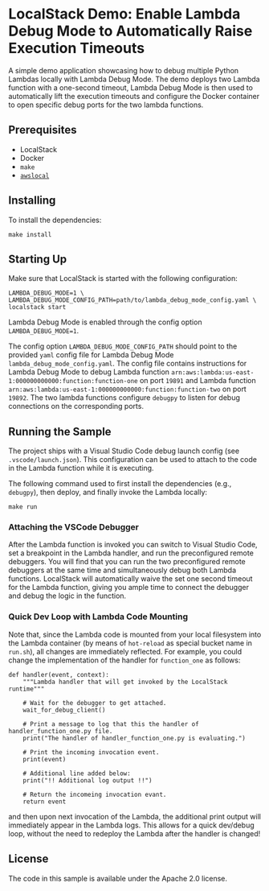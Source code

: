 # LocalStack Demo: Enable Lambda Debug Mode to Automatically Raise Execution Timeouts

A simple demo application showcasing how to debug multiple Python Lambdas locally with Lambda Debug Mode.
The demo deploys two Lambda function with a one-second timeout, Lambda Debug Mode is then used to automatically lift the execution timeouts
and configure the Docker container to open specific debug ports for the two lambda functions.

## Prerequisites

* LocalStack
* Docker
* `make`
* [`awslocal`](https://github.com/localstack/awscli-local)

## Installing

To install the dependencies:
```
make install
```

## Starting Up

Make sure that LocalStack is started with the following configuration:
```
LAMBDA_DEBUG_MODE=1 \
LAMBDA_DEBUG_MODE_CONFIG_PATH=path/to/lambda_debug_mode_config.yaml \
localstack start
```

Lambda Debug Mode is enabled through the config option `LAMBDA_DEBUG_MODE=1`.

The config option `LAMBDA_DEBUG_MODE_CONFIG_PATH` should point to the provided `yaml` config file for Lambda Debug Mode `lambda_debug_mode_config.yaml`.
The config file contains instructions for Lambda Debug Mode to debug
Lambda function `arn:aws:lambda:us-east-1:000000000000:function:function-one` on port `19891` and
Lambda function `arn:aws:lambda:us-east-1:000000000000:function:function-two` on port `19892`.
The two lambda functions configure `debugpy` to listen for debug connections on the corresponding ports.


## Running the Sample

The project ships with a Visual Studio Code debug launch config (see `.vscode/launch.json`). This configuration can be used to attach to the code in the Lambda function while it is executing.

The following command used to first install the dependencies (e.g., `debugpy`), then deploy, and finally invoke the Lambda locally:

```
make run
```

### Attaching the VSCode Debugger

After the Lambda function is invoked you can switch to Visual Studio Code, set a breakpoint in the Lambda handler, and run the preconfigured remote debuggers.
You will find that you can run the two preconfigured remote debuggers at the same time and simultaneously debug both Lambda functions.
LocalStack will automatically waive the set one second timeout for the Lambda function, giving you ample time to connect the debugger and debug the logic in the function.

### Quick Dev Loop with Lambda Code Mounting

Note that, since the Lambda code is mounted from your local filesystem into the Lambda container (by means of `hot-reload` as special bucket name in `run.sh`),
all changes are immediately reflected. For example, you could change the implementation of the handler for `function_one` as follows:
```
def handler(event, context):
    """Lambda handler that will get invoked by the LocalStack runtime"""

    # Wait for the debugger to get attached.
    wait_for_debug_client()

    # Print a message to log that this the handler of handler_function_one.py file.
    print("The handler of handler_function_one.py is evaluating.")

    # Print the incoming invocation event.
    print(event)

    # Additional line added below:
    print("!! Additional log output !!")

    # Return the incomeing invocation evant.
    return event
```

and then upon next invocation of the Lambda, the additional print output will immediately appear in the Lambda logs.
This allows for a quick dev/debug loop, without the need to redeploy the Lambda after the handler is changed!

## License

The code in this sample is available under the Apache 2.0 license.

